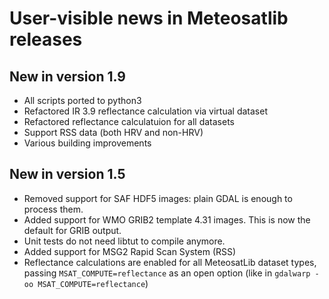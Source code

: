 # User-visible news in Meteosatlib releases

## New in version 1.9

* All scripts ported to python3
* Refactored IR 3.9 reflectance calculation via virtual dataset
* Refactored reflectance calculatuion for all datasets
* Support RSS data (both HRV and non-HRV)
* Various building improvements

## New in version 1.5

* Removed support for SAF HDF5 images: plain GDAL is enough to process them.
* Added support for WMO GRIB2 template 4.31 images. This is now the default for
  GRIB output.
* Unit tests do not need libtut to compile anymore.
* Added support for MSG2 Rapid Scan System (RSS)
* Reflectance calculations are enabled for all MeteosatLib dataset types,
  passing `MSAT_COMPUTE=reflectance` as an open option
  (like in `gdalwarp -oo MSAT_COMPUTE=reflectance`)
